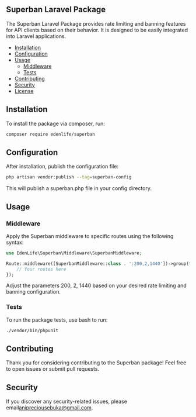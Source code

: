 ## Superban Laravel Package

The Superban Laravel Package provides rate limiting and banning features for API clients based on their behavior. It is designed to be easily integrated into Laravel applications.

- [Installation](#installation)
- [Configuration](#configuration)
- [Usage](#usage)
  - [Middleware](#middleware)
  - [Tests](#tests)
- [Contributing](#contributing)
- [Security](#security)
- [License](#license)

## Installation
To install the package via composer, run:

```bash
composer require edenlife/superban
```

## Configuration
After installation, publish the configuration file:

```bash
php artisan vendor:publish --tag=superban-config
```

This will publish a superban.php file in your config directory.


## Usage
### Middleware
Apply the Superban middleware to specific routes using the following syntax:

```php
use EdenLife\Superban\Middleware\SuperbanMiddleware;

Route::middleware([SuperbanMiddleware::class . ':200,2,1440'])->group(function () {
    // Your routes here
});
```

Adjust the parameters 200, 2, 1440 based on your desired rate limiting and banning configuration.

### Tests
To run the package tests, use bash to run:

```bash
./vendor/bin/phpunit
```


## Contributing

Thank you for considering contributing to the Superban package! Feel free to open issues or submit pull requests.

## Security

If you discover any security-related issues, please email[anipreciousebuka@gmail.com](anipreciousebuka@gmail.com).

